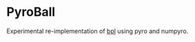# PyroBall

Experimental re-implementation of [bpl](https://github.com/anguswilliams91/bpl) using pyro and numpyro.
